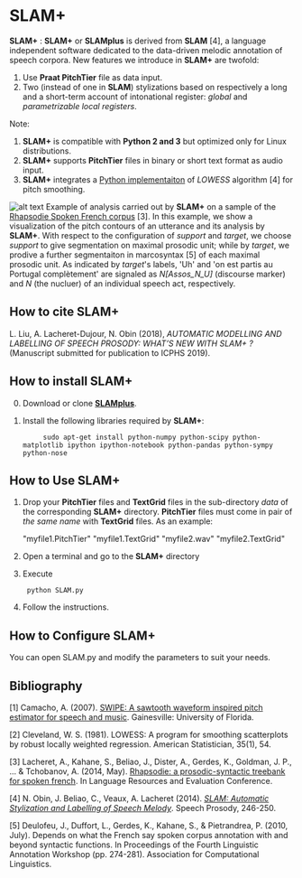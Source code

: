 SLAM+
====

**SLAM+** : **SLAM+** or **SLAMplus** is derived from **SLAM** [4], a language independent software dedicated to the data-driven melodic annotation of speech corpora. New features we introduce in **SLAM+** are twofold:
1) Use **Praat PitchTier** file as data input.
2) Two (instead of one in **SLAM**) stylizations based on respectively a long and a short-term account of intonational register: *global* and *parametrizable local registers*.

Note: 
1. **SLAM+** is compatible with **Python 2 and 3** but optimized only for Linux distributions.
2. **SLAM+** supports **PitchTier** files in binary or short text format as audio input.
3. **SLAM+** integrates a [Python implementaiton](https://gist.github.com/agramfort/850437) of *LOWESS* algorithm [4] for pitch smoothing.  

![alt text](https://github.com/vieenrose/SLAMplus/blob/dev/img/Rhap-D2001.png)
Example of analysis carried out by **SLAM+** on a sample of the [Rhapsodie Spoken French corpus](https://www.projet-rhapsodie.fr/) [3]. In this example, we show a visualization of the pitch contours of an utterance and its analysis by **SLAM+**. With respect to the configuration of *support* and *target*, we choose *support* to give segmentation on maximal prosodic unit; while by *target*, we prodive a further segmentaiton in marcosyntax [5] of each maximal prosodic unit. As indicated by *target*'s labels, 'Uh' and 'on est partis au Portugal complètement' are signaled as *N[Assos_N_U]* (discourse marker) and *N* (the nucluer) of an individual speech act, respectively.

## How to cite **SLAM+**

L. Liu, A. Lacheret-Dujour, N. Obin (2018), *AUTOMATIC MODELLING AND LABELLING OF SPEECH PROSODY: WHAT’S NEW WITH SLAM+ ?* (Manuscript submitted for publication to ICPHS 2019).


## How to install **SLAM+**
0) Download or clone [**SLAMplus**](https://github.com/vieenrose/SLAMplus/tree/dev).

1) Install the following libraries required by **SLAM+**:

            sudo apt-get install python-numpy python-scipy python-matplotlib ipython ipython-notebook python-pandas python-sympy python-nose

## How to Use **SLAM+**
1) Drop your **PitchTier** files and **TextGrid** files in the sub-directory *data* of the corresponding **SLAM+** directory. **PitchTier** files must come in pair of *the same name* with **TextGrid** files. As an example: 

     "myfile1.PitchTier" "myfile1.TextGrid" "myfile2.wav" "myfile2.TextGrid"

2) Open a terminal and go to the **SLAM+** directory
3) Execute

        python SLAM.py

4) Follow the instructions.

## How to Configure **SLAM+**
You can open SLAM.py and modify the parameters to suit your needs. 

## Bibliography ##

[1] Camacho, A. (2007). [SWIPE: A sawtooth waveform inspired pitch estimator for speech and music](https://www.cise.ufl.edu/~acamacho/publications/dissertation.pdf). Gainesville: University of Florida.

[2] Cleveland, W. S. (1981). LOWESS: A program for smoothing scatterplots by robust locally weighted regression. American Statistician, 35(1), 54.

[3] Lacheret, A., Kahane, S., Beliao, J., Dister, A., Gerdes, K., Goldman, J. P., ... & Tchobanov, A. (2014, May). [Rhapsodie: a prosodic-syntactic treebank for spoken french](https://hal.sorbonne-universite.fr/file/index/docid/968959/filename/LREC2014_AL.pdf). In Language Resources and Evaluation Conference.

[4] N. Obin,  J. Beliao, C., Veaux, A. Lacheret (2014). [*SLAM: Automatic Stylization and Labelling of Speech Melody*](https://halshs.archives-ouvertes.fr/hal-00968950). Speech Prosody, 246-250.

[5] Deulofeu, J., Duffort, L., Gerdes, K., Kahane, S., & Pietrandrea, P. (2010, July). Depends on what the French say spoken corpus annotation with and beyond syntactic functions. In Proceedings of the Fourth Linguistic Annotation Workshop (pp. 274-281). Association for Computational Linguistics.
